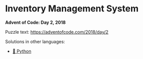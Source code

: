 # Inventory Management System

**Advent of Code: Day 2, 2018**

Puzzle text: <https://adventofcode.com/2018/day/2>

Solutions in other languages:

- [🐍 Python](../../../../python/2018/02_inventory_management_system/README.md)
